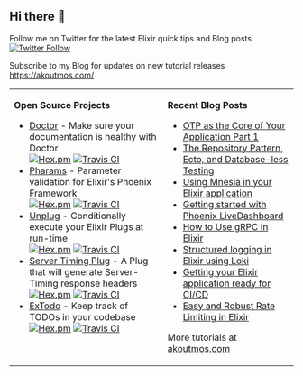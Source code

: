 ## Hi there 👋

Follow me on Twitter for the latest Elixir quick tips and Blog posts<br>
[![Twitter Follow](https://img.shields.io/twitter/follow/akoutmos.svg?style=social)](https://twitter.com/akoutmos)


Subscribe to my Blog for updates on new tutorial releases<br>
https://akoutmos.com/

<table><tr><td valign="top">
  
**Open Source Projects**

* [Doctor](https://github.com/akoutmos/doctor) - Make sure your documentation is healthy with Doctor<br>
  [![Hex.pm](https://img.shields.io/hexpm/v/doctor.svg)](https://hex.pm/packages/doctor)
  [![Travis CI](https://travis-ci.org/akoutmos/doctor.svg?branch=master)](https://travis-ci.org/akoutmos/doctor)
* [Pharams](https://github.com/akoutmos/pharams) - Parameter validation for Elixir's Phoenix Framework<br>
  [![Hex.pm](https://img.shields.io/hexpm/v/pharams.svg)](https://hex.pm/packages/pharams)
  [![Travis CI](https://travis-ci.org/akoutmos/pharams.svg?branch=master)](https://travis-ci.org/akoutmos/pharams)
* [Unplug](https://github.com/akoutmos/unplug) - Conditionally execute your Elixir Plugs at run-time<br>
  [![Hex.pm](https://img.shields.io/hexpm/v/unplug.svg)](https://hex.pm/packages/unplug)
  [![Travis CI](https://travis-ci.org/akoutmos/unplug.svg?branch=master)](https://travis-ci.org/akoutmos/unplug)
* [Server Timing Plug](https://github.com/akoutmos/server_timing_plug) - A Plug that will generate Server-Timing response headers<br>
  [![Hex.pm](https://img.shields.io/hexpm/v/server_timing_plug.svg)](https://hex.pm/packages/server_timing_plug)
  [![Travis CI](https://travis-ci.org/akoutmos/server_timing_plug.svg?branch=master)](https://travis-ci.org/akoutmos/server_timing_plug)
* [ExTodo](https://github.com/akoutmos/ex_todo) - Keep track of TODOs in your codebase<br>
  [![Hex.pm](https://img.shields.io/hexpm/v/ex_todo.svg)](https://hex.pm/packages/ex_todo)
  [![Travis CI](https://travis-ci.org/akoutmos/ex_todo.svg?branch=master)](https://travis-ci.org/akoutmos/ex_todo)
  
</td><td valign="top">

**Recent Blog Posts**

* [OTP as the Core of Your Application Part 1](https://akoutmos.com/post/actor-model-genserver-app/)
* [The Repository Pattern, Ecto, and Database-less Testing](https://akoutmos.com/post/ecto-repo-testing/)
* [Using Mnesia in your Elixir application](https://akoutmos.com/post/using-mnesia/)
* [Getting started with Phoenix LiveDashboard](https://akoutmos.com/post/phoenix_live_dashboard/)
* [How to Use gRPC in Elixir](https://akoutmos.com/post/elixir-grpc/)
* [Structured logging in Elixir using Loki](https://akoutmos.com/post/elixir-logging-loki/)
* [Getting your Elixir application ready for CI/CD](https://akoutmos.com/post/elixir-cicd/)
* [Easy and Robust Rate Limiting in Elixir](https://akoutmos.com/post/rate-limiting-with-genservers/)

More tutorials at [akoutmos.com](https://akoutmos.com)

</td></tr></table>
